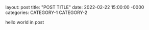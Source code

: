 layout: post
title: "POST TITLE"
date: 2022-02-22 15:00:00 -0000
categories: CATEGORY-1 CATEGORY-2

hello world in post
